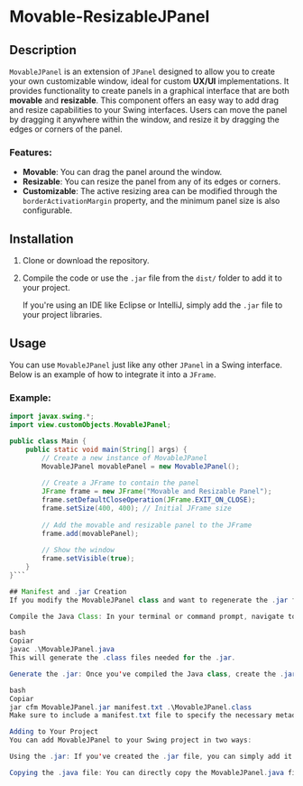 # Movable-ResizableJPanel

## Description

`MovableJPanel` is an extension of `JPanel` designed to allow you to create your own customizable window, ideal for custom **UX/UI** implementations. It provides functionality to create panels in a graphical interface that are both **movable** and **resizable**. This component offers an easy way to add drag and resize capabilities to your Swing interfaces. Users can move the panel by dragging it anywhere within the window, and resize it by dragging the edges or corners of the panel.

### Features:
- **Movable**: You can drag the panel around the window.
- **Resizable**: You can resize the panel from any of its edges or corners.
- **Customizable**: The active resizing area can be modified through the `borderActivationMargin` property, and the minimum panel size is also configurable.

## Installation

1. Clone or download the repository.
2. Compile the code or use the `.jar` file from the `dist/` folder to add it to your project.

   If you're using an IDE like Eclipse or IntelliJ, simply add the `.jar` file to your project libraries.

## Usage

You can use `MovableJPanel` just like any other `JPanel` in a Swing interface. Below is an example of how to integrate it into a `JFrame`.

### Example:

```java
import javax.swing.*;
import view.customObjects.MovableJPanel;

public class Main {
    public static void main(String[] args) {
        // Create a new instance of MovableJPanel
        MovableJPanel movablePanel = new MovableJPanel();
        
        // Create a JFrame to contain the panel
        JFrame frame = new JFrame("Movable and Resizable Panel");
        frame.setDefaultCloseOperation(JFrame.EXIT_ON_CLOSE);
        frame.setSize(400, 400); // Initial JFrame size
        
        // Add the movable and resizable panel to the JFrame
        frame.add(movablePanel);
        
        // Show the window
        frame.setVisible(true);
    }
}```

## Manifest and .jar Creation
If you modify the MovableJPanel class and want to regenerate the .jar file, follow these steps:

Compile the Java Class: In your terminal or command prompt, navigate to the directory containing MovableJPanel.java and run:

bash
Copiar
javac .\MovableJPanel.java
This will generate the .class files needed for the .jar.

Generate the .jar: Once you've compiled the Java class, create the .jar file using the following command:

bash
Copiar
jar cfm MovableJPanel.jar manifest.txt .\MovableJPanel.class
Make sure to include a manifest.txt file to specify the necessary metadata.

Adding to Your Project
You can add MovableJPanel to your Swing project in two ways:

Using the .jar: If you've created the .jar file, you can simply add it to your project libraries and use the class as any other Swing component.

Copying the .java file: You can directly copy the MovableJPanel.java file into your project. Once added, simply drag it onto your JFrame form in your IDE. Be sure to set the JFrame to undecorated when using this component, as it is designed to allow you to create your own customizable window, which is ideal for custom UX/UI implementations.

